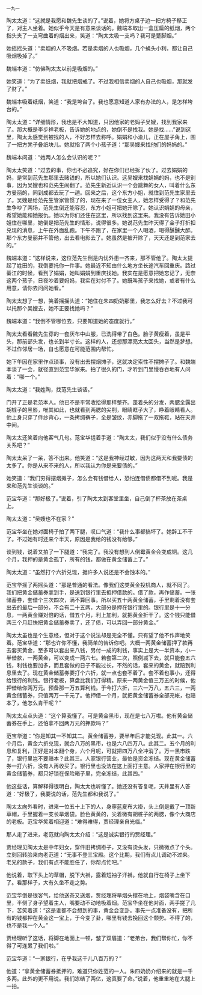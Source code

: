     一九一 

   陶太太道：“这就是我愿和魏先生谈的了。”说着，她将方桌子边一把方椅子移正了，对主人坐着。她似乎今天是有意来谈话的。魏端本取出一盒压扁的纸烟，两个指头夹了一支弯曲着的烟出来，笑道：“陶太太吸一支吗？我可是蹩脚烟。”

   她摇摇头道：“卖烟的人不吸烟。若是卖烟的人也吸烟，几个蝇头小利，都让自己吸烟吸掉了。”

   魏端本道：“仿佛陶太太以前是吸烟的。”

   她笑道：“为了卖纸烟，我就把烟戒了。不过我相信卖烟的人自己也吸烟，那就发了财了。”

   魏端本吸着纸烟，笑道：“我是垮台了。我也愿意知道人家有办法的人，是怎样垮台的。”

   陶太太道：“详细情形，我也是不大知道，只因他家的老妈子吴嫂，找到我家来了。那大概是李步祥老板，告诉她的地点的，她倒不是找我。她是找……”说到这里，陶太太感觉到被找的人，不好怎样去称呼。娟娟和小渝儿，正在屋子角上，围了一把方凳子叠纸块儿。她就指了两个小孩子道：“那吴嫂来找他们的妈妈的。”

   魏端本问道：“她两人怎么会认识的呢？”

   陶太太笑道：“过去的事，你也不必追究，好在你们已经拆了伙了。过去娟娟的妈，是常到范先生那里去赌钱的，所以她们认识。这吴嫂来找娟娟的妈，也不是别事，因为吴嫂也和范先生闹翻了。范先生新近认识一个会跳舞的女人，叫着什么东方曼丽的，同到成都去玩了一趟。回来之后，这个东方小姐，就住到范先生家里去了。吴嫂是给范先生管家管惯了的，现在来了一位女主人，她怎样受得了？和范先生争吵了两场，范先生倒还能容忍，东方小姐可把她开除了。她认识娟娟的母亲，希望她能和她报仇。她以为你们还住在这里，所以找到这里来。我没有告诉她田小姐住在哪里，她倒是把范先生的情形，说得很多。她说范先生昨天得了金子打折扣兑现的消息，上午在外面乱跑。下午不跑了，在家里一个人喝酒，喝得醺醺大醉。那个东方曼丽并不管他，出去看电影去了。她虽然是被开除了，天天还是到范家去的。”

   魏端本道：“这样说来，这位范先生倒是内忧外患一齐来，那不管他了。陶太太提起了姓田的，我倒要托你一件事。她最近不知由什么地方坐长途汽车回重庆。路过綦江的时候，看到了娟娟，她叫娟娟到重庆找她。我实在是愿意把她忘记了，无奈这两个孩子，日夜吵着要妈妈，我实在对付不了。她既叫孩子来找她，或者有什么用意，请你去问问她看。”

   陶太太想了一想，笑着摇摇头道：“她住在朱四奶奶那里，我怎么好去？不过我可以托那个吴嫂去，她不正要找她吗？”

   魏端本道：“我倒不管哪位去，只要知道她的态度就行。”

   陶太太看看魏先生穿的一套灰布中山服，已洗得带了白色。脸子黄瘦着，虽是平头，那前部头发，也长到半寸长。这样的人，还想那漂亮太太回头，当然是梦想。不过作邻居一场，自也愿意在可能范围内帮忙。

   她下午因在家里作点琐事，没有出去摆烟摊子，这就决定索性不摆摊子了。和魏端本谈了一会，就径直到范宝华家来。拍了很久的门，才听到门里慢吞吞地有人问着：“哪一个。”

   陶太太道：“我姓陶，找范先生谈话。”

   门开了正是老范本人。他已不是平常收拾得那样整齐。蓬着头的分发，两腮全露出胡桩子的黑影，唯其如此，也就看到两腮的尖削，眼睛眶子大了，睁着眼睛看人。他上身只穿了件纱背心，一条拷绸裤子，全是皱纹，赤脚拖了一双拖鞋，站在天井中间。

   陶太太还笑着向他客气几句。范宝华搓着手道：“陶太太，我们似乎没有什么债务关系吧？”

   陶太太呆了一呆，答不出来。他笑道：“这是我神经过敏，因为这两天和我要债的太多了。你是从来不来的人，所以我认为你是来要债的。”

   她笑道：“我们穷得摆烟摊子，怎么会有钱借给人，恐怕连借债都借不到呢。我是来和范先生谈谈的。”

   范宝华道：“那好极了。”说着，引了陶太太到客堂里坐，自己倒了杯茶放在茶桌上。

   陶太太道：“吴嫂也不在家？”

   范宝华坐在她对面椅子拍了两下腿，叹口气道：“我什么事都搞坏了。她辞工不干了。不过她有时还来个半天，原因是我给的钱没有给够。”

   谈到钱，说着又拍了一下腿道：“我完了。我没有想到人倒霉黄金会变成铜。这几个月，我押的是黄金孤丁，所有的钱，都做在黄金储蓄上了。”

   陶太太道：“虽然打个六折兑现，据许多人说还是不会蚀本的。”

   范宝华摇了两摇头道：“那是普通的看法。像我们这类黄金投机商人，就不同了。我们把黄金储蓄券拿到手，是送到银行里去抵押借款的。借了款，再作储蓄。一张储蓄券，套借个三次四次，满不算回事。所以买五十两黄金储蓄，手里剩着没有套出去的最后一部分，不会有二十五两，大部分是押在银行里的。银行里是十一分息，一两黄金赚对倍的话，借五个月，利上加利，就把黄金折干了。这个钱只能借两三个月赶快把黄金储蓄券卖了，还了债，可以弄回一部分黄金。”

   陶太太虽也是个生意经，但对于这个说法却是完全不懂。只有望了他不作声地笑着。范宝华道：“那也许你不懂，我简单的告诉你吧。大概一两黄金储蓄押了款再去套买黄金，至多可以套出来八钱，另付一成的利钱，事实上是大一半资本，小一半借款，一两黄金，可以变成一两六七。若套第二次，照例减下去，就只能套五六钱，利钱也要加多，而且套做的日子不能过长，不然的话，套来的黄金，就赔到利息里去了。现在黄金储蓄券要打个六折，就一点也套不着了。套不着也事小，还得给银行的利钱。银行老板，算盘比我们打得精。原来一两黄金值三万五的时候，他押借给你两万元。预备那一万五算利钱。于今打六折，三六一万八，五六三，一两黄金储蓄券，只值两万一千元了。他押借一个月，就把黄金储蓄券全部充帐，也赔本了，他怎么肯干呢？”

   陶太太点点头道：“这个算我懂了。可是黄金黑市，现在是七八万啦。他有黄金储蓄券在手上，还怕拿不回两万元的押款吗？”

   范宝华道：“你是知其一不知其二。黄金储蓄券，要半年后才能兑现。此其一。六个月后，黄金六折兑现，就合八万的黑市，也是六八四万八。此其二。五个月的利息和复利，正好是对本翻个身，六个月呢，可就把四万八全冲消了。万一黑市跌了，银行里岂不要赔本？此其三。人家银行营业，最怕是资金冻结。现在黄金储蓄券一打六折，没有人再收买了。银行里也没法在这上面打主意。人家押在银行里的黄金储蓄券，都只好锁在保险箱子里，完全冻结，此其四。”

   他这些话，算解释得很明白，陶太太也听懂了。她还没有答复呢，天井里有人答道：“好极了，我要说的话，范先生都和我说了。”

   陶太太向外看时，进来一位五十上下的人，身穿蓝夏布大褂，头上倒是戴了一顶新草帽，手里握着一支长旱烟袋。脸色黄黄的，尖着微有胡桩子的两腮，像个大商店的老板。范宝华笑着相迎道：“难得难得，贾经理亲自光临。”

   那人走了进来，老范就向陶太太介绍：“这是诚实银行的贾经理。”

   贾经理见陶太太是中年妇女，穿件旧拷绸褂子，又没有烫头发，只微微点了个头。立刻回转脸来向老范道：“无事不登三宝殿。这个比期，我们有点儿调动不过来。老兄的款子，我们有点不能胜任了，你帮点忙吧。”

   他说着，取下头上的草帽，脱下大褂，露着短袖子汗褂。他就自行在椅子上坐下了。看那样子，大有久坐不走之势。

   范宝华倒是很客气，给他送茶又送烟，贾经理将旱烟头撑在地上，烟袋嘴含在口里，半侧了身子望着主人，嘴要动不动地吸着烟。范宝华坐在他对面，两手搓了几下，苦笑着道：“这是谁都不会想到的事，黄金会变卦。事先一点准备没有，把所有的钱都押在黄金这一宝上，于今变了卦，哪里有钱去挽回这个颓势。不得了的，也不是我一个人。”

   贾经理听了这话，将脚在地面上一顿，皱了双眉道：“老弟台，我们帮你忙，你不得了可连累了我们啦。”

   范宝华道：“一家银行，在乎我这千儿八百万的？”

   他道：“拿黄金储蓄券抵押的，难道只你姓范的一人。朱四奶奶介绍来的就是一千多两。此外的更不用说。我们冻结了两亿，这真要了命。”说着，他重重地在大腿上一拍。

